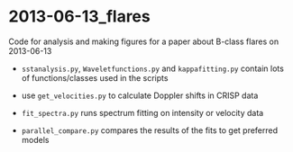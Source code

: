 # 2013-06-13_flares
Code for analysis and making figures for a paper about B-class flares on 2013-06-13

- ```sstanalysis.py```, ```Waveletfunctions.py``` and ```kappafitting.py``` contain lots of functions/classes used in the scripts

- use ```get_velocities.py``` to calculate Doppler shifts in CRISP data

- ```fit_spectra.py``` runs spectrum fitting on intensity or velocity data

- ```parallel_compare.py``` compares the results of the fits to get preferred models
